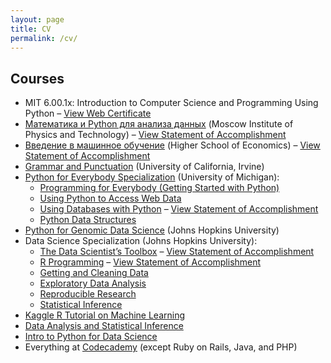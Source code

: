 ```yaml
---
layout: page
title: CV
permalink: /cv/
---
```


## Courses 

* MIT 6.00.1x: Introduction to Computer Science and Programming Using Python – <a href="https://courses.edx.org/certificates/a0da1fc2bfc745af9e3b2802105ff5dc" target="_blank">View Web Certificate</a>
* <a href="https://www.coursera.org/learn/mathematics-and-python/home/welcome">Математика и Python для анализа данных</a> (Moscow Institute of Physics and Technology) – <a href="https://www.coursera.org/account/accomplishments/records/W82UVA27KM6U" target="_blank">View Statement of Accomplishment</a>
* <a href="https://www.coursera.org/learn/vvedenie-mashinnoe-obuchenie/home/info">Введение в машинное обучение</a> (Higher School of Economics) – <a href="https://www.coursera.org/account/accomplishments/records/WUPNNFRC9R9U" target="_blank">View Statement of Accomplishment</a>
* <a href="https://www.coursera.com/learn/grammar-punctuation" target="_blank">Grammar and Punctuation</a> (University of California, Irvine)
* <a href="https://www.coursera.org/specializations/python">Python for Everybody Specialization</a> (University of Michigan): 
    * <a href="https://www.coursera.com/learn/python" target="_blank">Programming for Everybody (Getting Started with Python)</a>
    * <a href="https://www.coursera.com/learn/python-network-data" target="_blank">Using Python to Access Web Data</a>
    * <a href="https://www.coursera.com/learn/python-databases" target="_blank">Using Databases with Python</a> – <a href="https://www.coursera.org/account/accomplishments/verify/4X7739F2GBHS" target="_blank">View Statement of Accomplishment</a>
    * <a href="https://www.coursera.com/learn/python-data" target="_blank">Python Data Structures</a>
* <a href="https://www.coursera.com/course/genpython" target="_blank">Python for Genomic Data Science</a> (Johns Hopkins University)
* Data Science Specialization (Johns Hopkins University):
    * <a href="https://www.coursera.com/course/datascitoolbox" target="_blank">The Data Scientist’s Toolbox</a> – <a href="https://www.coursera.org/account/accomplishments/records/8V5CAMQU2S2G" target="_blank">View Statement of Accomplishment</a>
    * <a href="https://www.coursera.com/course/rprog" target="_blank">R Programming</a> – <a href="https://www.coursera.org/account/accomplishments/records/3PE2MRX6F36X" target="_blank">View Statement of Accomplishment</a>
    * <a href="https://www.coursera.com/course/getdata" target="_blank">Getting and Cleaning Data</a>
    * <a href="https://www.coursera.com/course/exdata" target="_blank">Exploratory Data Analysis</a>
    * <a href="https://www.coursera.com/course/repdata" target="_blank">Reproducible Research</a>
    * <a href="https://www.coursera.com/course/statinference" target="_blank">Statistical Inference</a>
* [Kaggle R Tutorial on Machine Learning](https://www.datacamp.com/courses/kaggle-r-tutorial-on-machine-learning)
* [Data Analysis and Statistical Inference](https://www.datacamp.com/courses/statistical-inference-and-data-analysis)
* [Intro to Python for Data Science](https://campus.datacamp.com/courses/intro-to-python-for-data-science)
* Everything at [Codecademy](https://www.codecademy.com/) (except Ruby on Rails, Java, and PHP)
